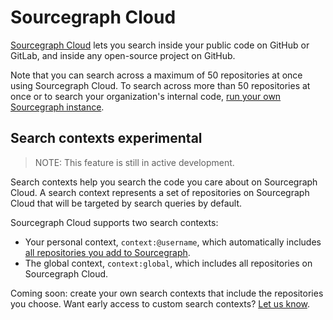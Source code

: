 # Sourcegraph Cloud

[Sourcegraph Cloud](https://sourcegraph.com/search) lets you search inside your public code on GitHub or GitLab, and inside any open-source project on GitHub.

Note that you can search across a maximum of 50 repositories at once using Sourcegraph Cloud. To search across more than 50 repositories at once or to search your organization's internal code, [run your own Sourcegraph instance](../../../admin/install/index.md).

## Search contexts <span class="badge badge-primary">experimental</span>

>NOTE: This feature is still in active development.

Search contexts help you search the code you care about on Sourcegraph Cloud. A search context represents a set of repositories on Sourcegraph Cloud that will be targeted by search queries by default.

Sourcegraph Cloud supports two search contexts: 

- Your personal context, `context:@username`, which automatically includes [all repositories you add to Sourcegraph](../explanations/adding_repositories_to_cloud.md).
- The global context, `context:global`, which includes all repositories on Sourcegraph Cloud.

Coming soon: create your own search contexts that include the repositories you choose. Want early access to custom search contexts? [Let us know](mailto:feedback@sourcegraph.com).
